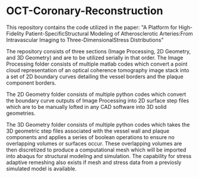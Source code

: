 # OCT-Coronary-Reconstruction
This repository contains the code utilized in the paper: "A Platform for High-Fidelity Patient-SpecificStructural Modeling of Atherosclerotic Arteries:From Intravascular Imaging to Three-DimensionalStress Distributions" 

The repository consists of three sections (Image Processing, 2D Geometry, and 3D Geometry) and are to be utilized serially in that order.
The Image Processing folder consists of multiple matlab codes which convert a point cloud representation of an optical coherence tomography image stack into a set of 2D boundary curves detailing the vessel borders and the plaque component borders.

The 2D Geometry folder consists of multiple python codes which convert the boundary curve outputs of Image Processing into 2D surface step files which are to be manually lofted in any CAD software into 3D solid geometries.

The 3D Geometry folder consists of multiple python codes which takes the 3D geometric step files associated with the vessel wall and plaque components and applies a series of boolean operations to ensure no overlapping volumes or surfaces occur. These overlapping volumes are then discretized to produce a computational mesh which will be imported into abaqus for structural modeling and simulation. The capability for stress adaptive remeshing also exists if mesh and stress data from a previosly simulated model is available.
